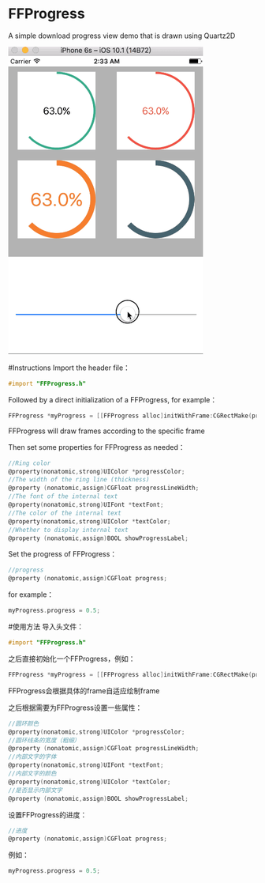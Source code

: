 # FFProgress
A simple download progress view demo that is drawn using Quartz2D

![gif](https://github.com/imlifengfeng/FFProgress/blob/master/screenshots/demo.gif)

#Instructions
Import the header file：
```objective-c
#import "FFProgress.h"
```

Followed by a direct initialization of a FFProgress, for example：
```objective-c
FFProgress *myProgress = [[FFProgress alloc]initWithFrame:CGRectMake(progress1X, progress1Y, progress1W, progress1H)];
```
FFProgress will draw frames according to the specific frame

Then set some properties for FFProgress as needed：
```objective-c
//Ring color
@property(nonatomic,strong)UIColor *progressColor;
//The width of the ring line (thickness)
@property (nonatomic,assign)CGFloat progressLineWidth;
//The font of the internal text
@property(nonatomic,strong)UIFont *textFont;
//The color of the internal text
@property(nonatomic,strong)UIColor *textColor;
//Whether to display internal text
@property (nonatomic,assign)BOOL showProgressLabel;
```

Set the progress of FFProgress：
```objective-c
//progress
@property (nonatomic,assign)CGFloat progress;
```
for example：
```objective-c
myProgress.progress = 0.5;
```



#使用方法
导入头文件：
```objective-c
#import "FFProgress.h"
```

之后直接初始化一个FFProgress，例如：
```objective-c
FFProgress *myProgress = [[FFProgress alloc]initWithFrame:CGRectMake(progress1X, progress1Y, progress1W, progress1H)];
```
FFProgress会根据具体的frame自适应绘制frame

之后根据需要为FFProgress设置一些属性：
```objective-c
//圆环颜色
@property(nonatomic,strong)UIColor *progressColor;
//圆环线条的宽度（粗细）
@property (nonatomic,assign)CGFloat progressLineWidth;
//内部文字的字体
@property(nonatomic,strong)UIFont *textFont;
//内部文字的颜色
@property(nonatomic,strong)UIColor *textColor;
//是否显示内部文字
@property (nonatomic,assign)BOOL showProgressLabel;
```

设置FFProgress的进度：
```objective-c
//进度
@property (nonatomic,assign)CGFloat progress;
```
例如：
```objective-c
myProgress.progress = 0.5;
```

